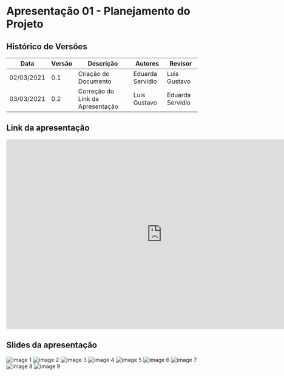 # Apresentação 01 - Planejamento do Projeto

## Histórico de Versões

| Data       | Versão | Descrição                             | Autores               | Revisor |
| ---------- | ------ | ------------------------------------- | ----------------------| ------- |
| 02/03/2021 | 0.1    | Criação do Documento                  | Eduarda Servidio      | Luis Gustavo |
| 03/03/2021 | 0.2    | Correção do Link da Apresentação      | Luis Gustavo          | Eduarda Servidio |

## Link da apresentação

<iframe width="820" height="500" src="https://www.youtube.com/embed/PeGcfn8kngc" frameborder="0"
    allow="accelerometer; autoplay; clipboard-write; encrypted-media; gyroscope; picture-in-picture"
    allowfullscreen></iframe>

## Slides da apresentação

![image 1](imagens/slide_1.jpg)
![image 2](imagens/slide_2.jpg)
![image 3](imagens/slide_3.jpg)
![image 4](imagens/slide_4.jpg)
![image 5](imagens/slide_5.jpg)
![image 6](imagens/slide_6.jpg)
![image 7](imagens/slide_7.jpg)
![image 8](imagens/slide_8.jpg)
![image 9](imagens/slide_9.jpg)
